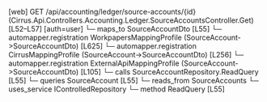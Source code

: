 [web] GET /api/accounting/ledger/source-accounts/{id}  (Cirrus.Api.Controllers.Accounting.Ledger.SourceAccountsController.Get)  [L52–L57] [auth=user]
  └─ maps_to SourceAccountDto [L55]
    └─ automapper.registration WorkpapersMappingProfile (SourceAccount->SourceAccountDto) [L625]
    └─ automapper.registration CirrusMappingProfile (SourceAccount->SourceAccountDto) [L256]
    └─ automapper.registration ExternalApiMappingProfile (SourceAccount->SourceAccountDto) [L105]
  └─ calls SourceAccountRepository.ReadQuery [L55]
  └─ queries SourceAccount [L55]
    └─ reads_from SourceAccounts
  └─ uses_service IControlledRepository<SourceAccount>
    └─ method ReadQuery [L55]

